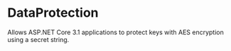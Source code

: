 # DataProtection
 
Allows ASP.NET Core 3.1 applications to protect keys with AES encryption using a secret string.
